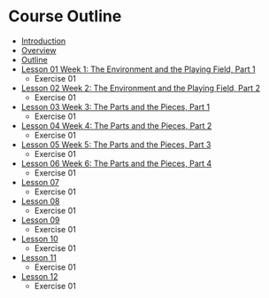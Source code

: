 # Course Outline

* [Introduction](README.md)
* [Overview](overview.md)
* [Outline](outline.md)
* [Lesson 01 Week 1: The Environment and the Playing Field, Part 1](lesson-01.md)
  * Exercise 01
* [Lesson 02 Week 2: The Environment and the Playing Field, Part 2](lesson-02.md)
  * Exercise 01
* [Lesson 03 Week 3: The Parts and the Pieces, Part 1](lesson-03.md)
  * Exercise 01
* [Lesson 04 Week 4: The Parts and the Pieces, Part 2](lesson-04.md)
  * Exercise 01
* [Lesson 05 Week 5: The Parts and the Pieces, Part 3](lesson-05.md)
  * Exercise 01
* [Lesson 06 Week 6: The Parts and the Pieces, Part 4](lesson-06.md)
  * Exercise 01
* [Lesson 07](lesson-07.md)
  * Exercise 01
* [Lesson 08](lesson-08.md)
  * Exercise 01
* [Lesson 09](lesson-09.md)
  * Exercise 01
* [Lesson 10](lesson-10.md)
  * Exercise 01
* [Lesson 11](lesson-11.md)
  * Exercise 01
* [Lesson 12](lesson-12.md)
  * Exercise 01

